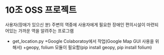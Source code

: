 # 10조 OSS 프로젝트
사용자(장애가 있으신 분) 주변의 역중에 사용자에게 필요한 장애인 편의시설이 마련되어있는 가까운 역을 알려주는 프로그램

+ get_location.py
 +Google Colaboratoy에서 작업(Google Map GUI 사용을 위해서)
 +geopy, folium 모듈이 필요함(pip install geopy, pip install folium)
